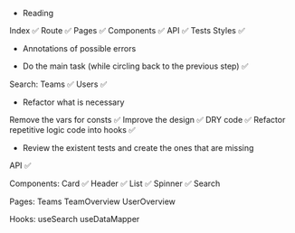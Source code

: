 * Reading

Index ✅
Route ✅
Pages ✅
Components ✅
API ✅
Tests
Styles ✅

* Annotations of possible errors

* Do the main task (while circling back to the previous step) ✅

Search:
Teams ✅
Users ✅

* Refactor what is necessary 

Remove the vars for consts ✅
Improve the design ✅
DRY code ✅
Refactor repetitive logic code into hooks ✅

* Review the existent tests and create the ones that are missing 

API ✅

Components:
Card ✅
Header ✅
List ✅
Spinner ✅
Search

Pages:
Teams
TeamOverview
UserOverview

Hooks:
useSearch
useDataMapper
